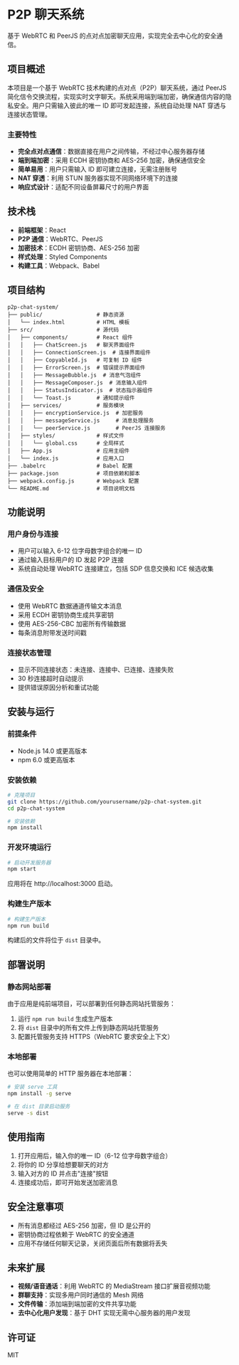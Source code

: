 # P2P 聊天系统

基于 WebRTC 和 PeerJS 的点对点加密聊天应用，实现完全去中心化的安全通信。

## 项目概述

本项目是一个基于 WebRTC 技术构建的点对点（P2P）聊天系统，通过 PeerJS 简化信令交换流程，实现实时文字聊天。系统采用端到端加密，确保通信内容的隐私安全。用户只需输入彼此的唯一 ID 即可发起连接，系统自动处理 NAT 穿透与连接状态管理。

### 主要特性

- **完全点对点通信**：数据直接在用户之间传输，不经过中心服务器存储
- **端到端加密**：采用 ECDH 密钥协商和 AES-256 加密，确保通信安全
- **简单易用**：用户只需输入 ID 即可建立连接，无需注册账号
- **NAT 穿透**：利用 STUN 服务器实现不同网络环境下的连接
- **响应式设计**：适配不同设备屏幕尺寸的用户界面

## 技术栈

- **前端框架**：React
- **P2P 通信**：WebRTC、PeerJS
- **加密技术**：ECDH 密钥协商、AES-256 加密
- **样式处理**：Styled Components
- **构建工具**：Webpack、Babel

## 项目结构

```
p2p-chat-system/
├── public/                 # 静态资源
│   └── index.html          # HTML 模板
├── src/                    # 源代码
│   ├── components/         # React 组件
│   │   ├── ChatScreen.js   # 聊天界面组件
│   │   ├── ConnectionScreen.js  # 连接界面组件
│   │   ├── CopyableId.js   # 可复制 ID 组件
│   │   ├── ErrorScreen.js  # 错误提示界面组件
│   │   ├── MessageBubble.js  # 消息气泡组件
│   │   ├── MessageComposer.js  # 消息输入组件
│   │   ├── StatusIndicator.js  # 状态指示器组件
│   │   └── Toast.js        # 通知提示组件
│   ├── services/           # 服务模块
│   │   ├── encryptionService.js  # 加密服务
│   │   ├── messageService.js     # 消息处理服务
│   │   └── peerService.js        # PeerJS 连接服务
│   ├── styles/             # 样式文件
│   │   └── global.css      # 全局样式
│   ├── App.js              # 应用主组件
│   └── index.js            # 应用入口
├── .babelrc                # Babel 配置
├── package.json            # 项目依赖和脚本
├── webpack.config.js       # Webpack 配置
└── README.md               # 项目说明文档
```

## 功能说明

### 用户身份与连接

- 用户可以输入 6-12 位字母数字组合的唯一 ID
- 通过输入目标用户的 ID 发起 P2P 连接
- 系统自动处理 WebRTC 连接建立，包括 SDP 信息交换和 ICE 候选收集

### 通信及安全

- 使用 WebRTC 数据通道传输文本消息
- 采用 ECDH 密钥协商生成共享密钥
- 使用 AES-256-CBC 加密所有传输数据
- 每条消息附带发送时间戳

### 连接状态管理

- 显示不同连接状态：未连接、连接中、已连接、连接失败
- 30 秒连接超时自动提示
- 提供错误原因分析和重试功能

## 安装与运行

### 前提条件

- Node.js 14.0 或更高版本
- npm 6.0 或更高版本

### 安装依赖

```bash
# 克隆项目
git clone https://github.com/yourusername/p2p-chat-system.git
cd p2p-chat-system

# 安装依赖
npm install
```

### 开发环境运行

```bash
# 启动开发服务器
npm start
```

应用将在 http://localhost:3000 启动。

### 构建生产版本

```bash
# 构建生产版本
npm run build
```

构建后的文件将位于 `dist` 目录中。

## 部署说明

### 静态网站部署

由于应用是纯前端项目，可以部署到任何静态网站托管服务：

1. 运行 `npm run build` 生成生产版本
2. 将 `dist` 目录中的所有文件上传到静态网站托管服务
3. 配置托管服务支持 HTTPS（WebRTC 要求安全上下文）

### 本地部署

也可以使用简单的 HTTP 服务器在本地部署：

```bash
# 安装 serve 工具
npm install -g serve

# 在 dist 目录启动服务
serve -s dist
```

## 使用指南

1. 打开应用后，输入你的唯一 ID（6-12 位字母数字组合）
2. 将你的 ID 分享给想要聊天的对方
3. 输入对方的 ID 并点击"连接"按钮
4. 连接成功后，即可开始发送加密消息

## 安全注意事项

- 所有消息都经过 AES-256 加密，但 ID 是公开的
- 密钥协商过程依赖于 WebRTC 的安全通道
- 应用不存储任何聊天记录，关闭页面后所有数据将丢失

## 未来扩展

- **视频/语音通话**：利用 WebRTC 的 MediaStream 接口扩展音视频功能
- **群聊支持**：实现多用户同时通信的 Mesh 网络
- **文件传输**：添加端到端加密的文件共享功能
- **去中心化用户发现**：基于 DHT 实现无需中心服务器的用户发现

## 许可证

MIT
